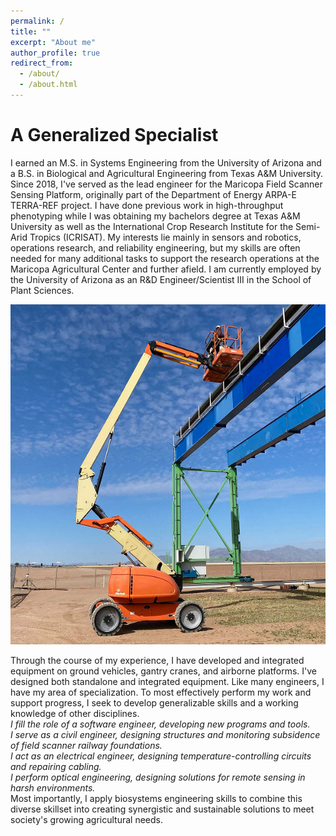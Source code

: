 ```yaml
---
permalink: /
title: ""
excerpt: "About me"
author_profile: true
redirect_from: 
  - /about/
  - /about.html
---
```


A Generalized Specialist
======
I earned an M.S. in Systems Engineering from the University of Arizona and a B.S. in Biological and Agricultural Engineering from Texas A&M University. Since 2018, I've served as the lead engineer for the Maricopa Field Scanner Sensing Platform, originally part of the Department of Energy ARPA-E TERRA-REF project. I have done previous work in high-throughput phenotyping while I was obtaining my bachelors degree at Texas A&M University as well as the International Crop Research Institute for the Semi-Arid Tropics (ICRISAT). My interests lie mainly in sensors and robotics, operations research, and reliability engineering, but my skills are often needed for many additional tasks to support the research operations at the Maricopa Agricultural Center and further afield. I am currently employed by the University of Arizona as an R&D Engineer/Scientist III in the School of Plant Sciences. 
<p align="center"><img title="" alt="" src="images/Lift_Photo.png"></p> 
Through the course of my experience, I have developed and integrated equipment on ground vehicles, gantry cranes, and airborne platforms. I've designed both standalone and integrated equipment. Like many engineers, I have my area of specialization. To most effectively perform my work and support progress, I seek to develop generalizable skills and a working knowledge of other disciplines. <br>
<i>
I fill the role of a software engineer, developing new programs and tools. <br>
I serve as a civil engineer, designing structures and monitoring subsidence of field scanner railway foundations. <br>
I act as an electrical engineer, designing temperature-controlling circuits and repairing cabling. <br>
I perform optical engineering, designing solutions for remote sensing in harsh environments. <br></i>
Most importantly, I apply biosystems engineering skills to combine this diverse skillset into creating synergistic and sustainable solutions to meet society's growing agricultural needs.    


